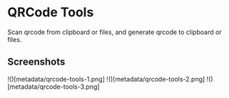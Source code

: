 # QRCode Tools

Scan qrcode from clipboard or files, and generate qrcode to clipboard or files.

## Screenshots

!()[metadata/qrcode-tools-1.png]
!()[metadata/qrcode-tools-2.png]
!()[metadata/qrcode-tools-3.png]
